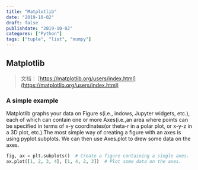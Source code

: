 ```yaml
---
title: "Matplotlib"
date: "2019-10-02"
draft: false
publishdate: "2019-10-02"
categores: ["Python"]
tags: ["tuple", "list", "numpy"]
---
```


## Matplotlib
> 文档： [https://matplotlib.org/users/index.html](https://matplotlib.org/users/index.html)

### A simple example
Matplotlib graphs your data on Figure s(i.e., indows, Jupyter widgets, etc.), each of which can contain one or more Axes(i.e.,an area where points can be specified in terms of x-y coordinates(or theta-r in a polar plot, or x-y-z in a 3D plot, etc.).The most simple way of creating a figure with an axes is using pyplot.subplots. We can then use Axes.plot to drew some data on the axes.

``` Python
fig, ax = plt.subplots()  # Create a figure containing a single axes.
ax.plot([1, 2, 3, 4], [1, 4, 2, 3])  # Plot some data on the axes.

```







